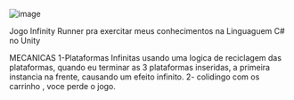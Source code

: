 ![image](https://user-images.githubusercontent.com/94570280/171212768-a633d7aa-9f3b-413d-b7f5-aab4455cacc9.png)




Jogo  Infinity Runner pra exercitar meus conhecimentos na Linguaguem C# no Unity

MECANICAS
1-Plataformas Infinitas usando uma logica de reciclagem das plataformas, quando eu terminar as 3 plataformas inseridas, a primeira instancia na frente, causando um efeito infinito.
2- colidingo com os carrinho , voce perde o jogo.
